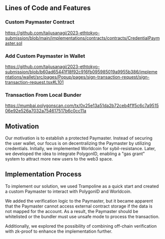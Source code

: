 ## Lines of Code and Features

### Custom Paymaster Contract
https://github.com/taijusanagi/2023-ethtokyo-submission/blob/main/implementations/contracts/contracts/CredentialPaymaster.sol

### Add Custom Paymaster in Wallet
https://github.com/taijusanagi/2023-ethtokyo-submission/blob/b60ad65441f18f92c916fb095985019a9955b386/implementations/wallet/src/pages/Popup/pages/sign-transaction-request/sign-transaction-request.tsx#L101

### Transaction From Local Bunder
https://mumbai.polygonscan.com/tx/0x25e13a51da2b72ceb4f1f5c6c7a951506e92e526a7032a754617517b6c0cc11a

## Motivation

Our motivation is to establish a protected Paymaster. Instead of securing the user wallet, our focus is on decentralizing the Paymaster by utilizing credentials. Initially, we implemented Worldcoin for sybil-resistance. Later, we developed the idea to integrate PolygonID, enabling a "gas grant" system to attract more new users to the web3 space.

## Implementation Process

To implement our solution, we used Trampoline as a quick start and created a custom Paymaster to interact with PolygonID and Worldcoin.

We added the verification logic to the Paymaster, but it became apparent that the Paymaster cannot access external contract storage if the data is not mapped for the account. As a result, the Paymaster should be whitelisted or the bundler must use unsafe mode to process the transaction.

Additionally, we explored the possibility of combining off-chain verification with zk-proof to enhance the implementation further.